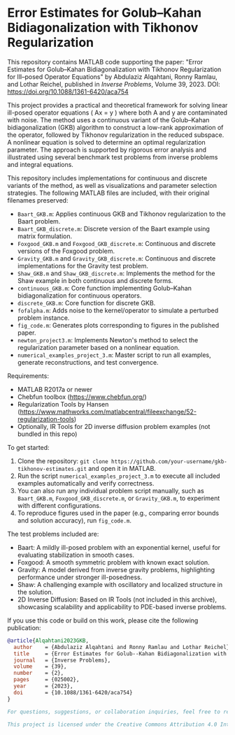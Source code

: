 # Error Estimates for Golub–Kahan Bidiagonalization with Tikhonov Regularization

This repository contains MATLAB code supporting the paper: "Error Estimates for Golub–Kahan Bidiagonalization with Tikhonov Regularization for Ill–posed Operator Equations" by Abdulaziz Alqahtani, Ronny Ramlau, and Lothar Reichel, published in *Inverse Problems*, Volume 39, 2023. DOI: https://doi.org/10.1088/1361-6420/aca754

This project provides a practical and theoretical framework for solving linear ill-posed operator equations \( Ax = y \) where both A and y are contaminated with noise. The method uses a continuous variant of the Golub–Kahan bidiagonalization (GKB) algorithm to construct a low-rank approximation of the operator, followed by Tikhonov regularization in the reduced subspace. A nonlinear equation is solved to determine an optimal regularization parameter. The approach is supported by rigorous error analysis and illustrated using several benchmark test problems from inverse problems and integral equations.

This repository includes implementations for continuous and discrete variants of the method, as well as visualizations and parameter selection strategies. The following MATLAB files are included, with their original filenames preserved:
- `Baart_GKB.m`: Applies continuous GKB and Tikhonov regularization to the Baart problem.
- `Baart_GKB_discrete.m`: Discrete version of the Baart example using matrix formulation.
- `Foxgood_GKB.m` and `Foxgood_GKB_discrete.m`: Continuous and discrete versions of the Foxgood problem.
- `Gravity_GKB.m` and `Gravity_GKB_discrete.m`: Continuous and discrete implementations for the Gravity test problem.
- `Shaw_GKB.m` and `Shaw_GKB_discrete.m`: Implements the method for the Shaw example in both continuous and discrete forms.
- `continuous_GKB.m`: Core function implementing Golub–Kahan bidiagonalization for continuous operators.
- `discrete_GKB.m`: Core function for discrete GKB.
- `fofalpha.m`: Adds noise to the kernel/operator to simulate a perturbed problem instance.
- `fig_code.m`: Generates plots corresponding to figures in the published paper.
- `newton_project3.m`: Implements Newton's method to select the regularization parameter based on a nonlinear equation.
- `numerical_examples_project_3.m`: Master script to run all examples, generate reconstructions, and test convergence.

Requirements:
- MATLAB R2017a or newer
- Chebfun toolbox (https://www.chebfun.org/)
- Regularization Tools by Hansen (https://www.mathworks.com/matlabcentral/fileexchange/52-regularization-tools)
- Optionally, IR Tools for 2D inverse diffusion problem examples (not bundled in this repo)

To get started:
1. Clone the repository: `git clone https://github.com/your-username/gkb-tikhonov-estimates.git` and open it in MATLAB.
2. Run the script `numerical_examples_project_3.m` to execute all included examples automatically and verify correctness.
3. You can also run any individual problem script manually, such as `Baart_GKB.m`, `Foxgood_GKB_discrete.m`, or `Gravity_GKB.m`, to experiment with different configurations.
4. To reproduce figures used in the paper (e.g., comparing error bounds and solution accuracy), run `fig_code.m`.

The test problems included are:
- Baart: A mildly ill-posed problem with an exponential kernel, useful for evaluating stabilization in smooth cases.
- Foxgood: A smooth symmetric problem with known exact solution.
- Gravity: A model derived from inverse gravity problems, highlighting performance under stronger ill-posedness.
- Shaw: A challenging example with oscillatory and localized structure in the solution.
- 2D Inverse Diffusion: Based on IR Tools (not included in this archive), showcasing scalability and applicability to PDE-based inverse problems.

If you use this code or build on this work, please cite the following publication:
```bib
@article{Alqahtani2023GKB,
  author    = {Abdulaziz Alqahtani and Ronny Ramlau and Lothar Reichel},
  title     = {Error Estimates for Golub--Kahan Bidiagonalization with Tikhonov Regularization for Ill--posed Operator Equations},
  journal   = {Inverse Problems},
  volume    = {39},
  number    = {2},
  pages     = {025002},
  year      = {2023},
  doi       = {10.1088/1361-6420/aca754}
}

For questions, suggestions, or collaboration inquiries, feel free to reach out via email: alqahtani.amth@gmail.com

This project is licensed under the Creative Commons Attribution 4.0 International License. You are free to share and adapt the code with appropriate credit. License details: https://creativecommons.org/licenses/by/4.0/
